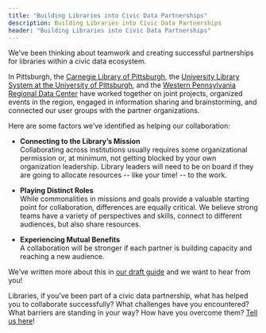 ```yaml
---
title: "Building Libraries into Civic Data Partnerships"
description: Building Libraries into Civic Data Partnerships
header: "Building Libraries into Civic Data Partnerships"
---
```




We’ve been thinking about teamwork and creating successful partnerships for libraries within a civic data ecosystem.  

In Pittsburgh, the [Carnegie Library of Pittsburgh](https://www.carnegielibrary.org/), the [University Library System at the University of Pittsburgh](https://www.library.pitt.edu/), and the [Western Pennsylvania Regional Data Center](http://wprdc.org) have worked together on joint projects, organized events in the region, engaged in information sharing and brainstorming, and connected our user groups with the partner organizations. 

Here are some factors we’ve identified as helping our collaboration:

* **Connecting to the Library’s Mission**  
Collaborating across institutions usually requires some organizational permission or, at minimum, not getting blocked by your own organization leadership. Library leaders will need to be on board if they are going to allocate resources -- like your time! -- to the work. 

* **Playing Distinct Roles**  
While commonalities in missions and goals provide a valuable starting point for collaboration, differences are equally critical. We believe strong teams have a variety of perspectives and skills, connect to different audiences, but also share resources. 

* **Experiencing Mutual Benefits**  
A collaboration will be stronger if each partner is building capacity and reaching a new audience.
 
We’ve written more about this in [our draft guide](https://civic-switchboard.gitbooks.io/guide/content/) and we want to hear from you!  

Libraries, if you’ve been part of a civic data partnership, what has helped you to collaborate successfully? What challenges have you encountered? What barriers are standing in your way? How have you overcome them? [Tell us here](https://docs.google.com/forms/d/e/1FAIpQLSde4uHhaLZ-QywiY97xg1D4FJu5KEGBIrZ68L4Q-76iFIZRPg/viewform)!
